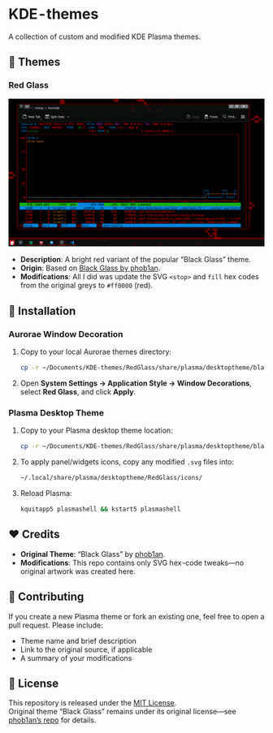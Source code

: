# KDE - themes

A collection of custom and modified KDE Plasma themes.

## 📂 Themes

### Red Glass

![Red Glass Preview](assets/redglass.png)

- **Description**: A bright red variant of the popular “Black Glass” theme.  
- **Origin**: Based on [Black Glass by phob1an](https://www.opencode.net/phob1an/blackglass).  
- **Modifications**: All I did was update the SVG `<stop>` and `fill` hex codes from the original greys to `#ff0000` (red).

## 🚀 Installation

### Aurorae Window Decoration
1. Copy to your local Aurorae themes directory:
   ```bash
   cp -r ~/Documents/KDE-themes/RedGlass/share/plasma/desktoptheme/blackglass ~/.local/share/aurorae/themes/blackglass
   ```
2. Open **System Settings → Application Style → Window Decorations**, select **Red Glass**, and click **Apply**.

### Plasma Desktop Theme
1. Copy to your Plasma desktop theme location:
   ```bash
   cp -r ~/Documents/KDE-themes/RedGlass/share/plasma/desktoptheme/blackglass ~/.local/share/plasma/desktoptheme/RedGlass
   ```
2. To apply panel/widgets icons, copy any modified `.svg` files into:
   ```bash
   ~/.local/share/plasma/desktoptheme/RedGlass/icons/
   ```
3. Reload Plasma:
   ```bash
   kquitapp5 plasmashell && kstart5 plasmashell
   ```

## ❤️ Credits

- **Original Theme**: “Black Glass” by [phob1an](https://www.opencode.net/phob1an/blackglass).  
- **Modifications**: This repo contains only SVG hex -code tweaks—no original artwork was created here.

## 🤝 Contributing

If you create a new Plasma theme or fork an existing one, feel free to open a pull request. Please include:

- Theme name and brief description  
- Link to the original source, if applicable  
- A summary of your modifications  

## 📄 License

This repository is released under the [MIT License](LICENSE).  
Original theme “Black Glass” remains under its original license—see [phob1an’s repo](https://www.opencode.net/phob1an/blackglass) for details.

